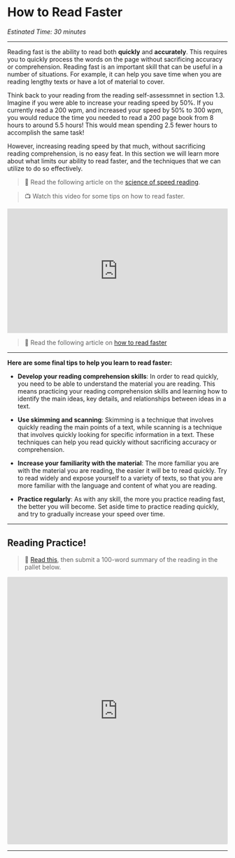# How to Read Faster
*Estinated Time: 30 minutes*

---

Reading fast is the ability to read both **quickly** and **accurately**. This requires you to quickly process the words on the page without sacrificing accuracy or comprehension. Reading fast is an important skill that can be useful in a number of situations. For example, it can help you save time when you are reading lengthy texts or have a lot of material to cover. 

Think back to your reading from the reading self-assessmnet in section 1.3. Imagine if you were able to increase your reading speed by 50%. If you currently read a 200 wpm, and increased your speed by 50% to 300 wpm, you would reduce the time you needed to read a 200 page book from 8 hours to around 5.5 hours! This would mean spending 2.5 fewer hours to accomplish the same task!

However, increasing reading speed by that much, without sacrificing reading comprehension, is no easy feat. In this section we will learn more about what limits our ability to read faster, and the techniques that we can utilize to do so effectively.


> 📖 Read the following article on the [science of speed reading](https://collegeinfogeek.com/speed-reading-science/).


> 📺 Watch this video for some tips on how to read faster.

<div style="position: relative; padding-bottom: 56.25%; height: 0;"><iframe src="https://www.youtube.com/embed/kmDMrxUSXKY" title="YouTube video player" frameborder="0" allow="accelerometer; autoplay; clipboard-write; encrypted-media; gyroscope; picture-in-picture" allowfullscreen style="position: absolute; top: 0; left: 0; width: 100%; height: 100%;"></iframe></div>

> 📖 Read the following article on  [how to read faster](https://slate.com/news-and-politics/2000/02/the-1000-word-dash.html)

---

**Here are some final tips to help you learn to read faster:**

- **Develop your reading comprehension skills**: In order to read quickly, you need to be able to understand the material you are reading. This means practicing your reading comprehension skills and learning how to identify the main ideas, key details, and relationships between ideas in a text.

- **Use skimming and scanning**: Skimming is a technique that involves quickly reading the main points of a text, while scanning is a technique that involves quickly looking for specific information in a text. These techniques can help you read quickly without sacrificing accuracy or comprehension.

- **Increase your familiarity with the material**: The more familiar you are with the material you are reading, the easier it will be to read quickly. Try to read widely and expose yourself to a variety of texts, so that you are more familiar with the language and content of what you are reading.

- **Practice regularly**: As with any skill, the more you practice reading fast, the better you will become. Set aside time to practice reading quickly, and try to gradually increase your speed over time.

---

## Reading Practice!

> 📖 [Read this](https://fiftytwo.in/story/human-touch/), then submit a 100-word summary of the reading in the pallet below.

<div style="border:1px solid rgba(0,0,0,0.1);border-radius:2px;box-sizing:border-box;overflow:hidden;position:relative;width:100%;background:#F4F4F4"><iframe src="https://padlet.com/curriculumpad/5pzhhdaysngpo8c7" frameborder="0" allow="camera;microphone;geolocation" style="width:100%;height:608px;display:block;padding:0;margin:0"></iframe></div>

---
